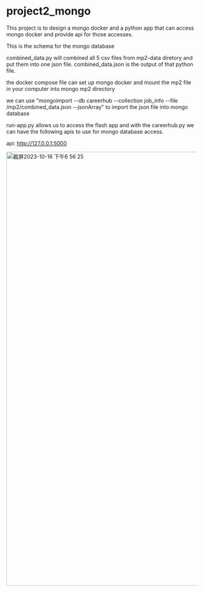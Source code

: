 # project2_mongo

This project is to design a mongo docker and a python app that can access mongo docker and provide api for those accesses.

This is the schema for the mongo database

combined_data.py will combined all 5 csv files from mp2-data diretory and put them into one json file.
combined_data.json is the output of that python file.

the docker compose file can set up mongo docker and mount the mp2 file in your computer into mongo mp2 directory

we can use "mongoimport --db careerhub --collection job_info --file /mp2/combined_data.json --jsonArray" to import the json file into mongo database

run-app.py allows us to access the flash app and with the careerhub.py we can have the following apis to use for mongo database access.

api: http://127.0.0.1:5000

<img width="1147" alt="截屏2023-10-16 下午6 56 25" src="https://github.com/Racso777/project2_mongo/assets/111296013/a161265a-6e68-431a-8e54-511ad7349ce9">
